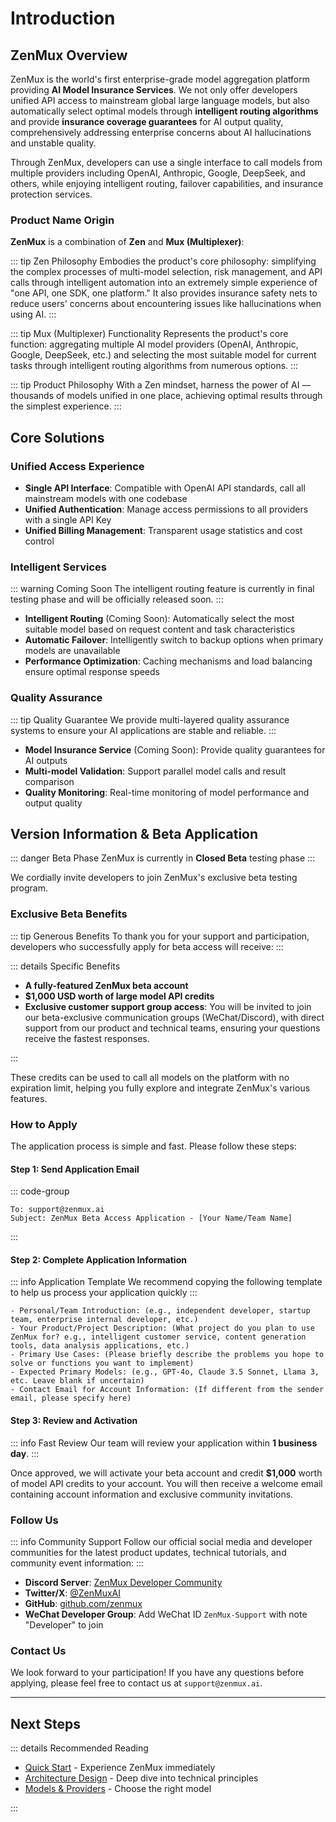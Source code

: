 # Introduction

## ZenMux Overview

ZenMux is the world's first enterprise-grade model aggregation platform providing **AI Model Insurance Services**. We not only offer developers unified API access to mainstream global large language models, but also automatically select optimal models through **intelligent routing algorithms** and provide **insurance coverage guarantees** for AI output quality, comprehensively addressing enterprise concerns about AI hallucinations and unstable quality.

Through ZenMux, developers can use a single interface to call models from multiple providers including OpenAI, Anthropic, Google, DeepSeek, and others, while enjoying intelligent routing, failover capabilities, and insurance protection services.

### Product Name Origin

**ZenMux** is a combination of **Zen** and **Mux (Multiplexer)**:

::: tip Zen Philosophy
Embodies the product's core philosophy: simplifying the complex processes of multi-model selection, risk management, and API calls through intelligent automation into an extremely simple experience of "one API, one SDK, one platform." It also provides insurance safety nets to reduce users' concerns about encountering issues like hallucinations when using AI.
:::

::: tip Mux (Multiplexer) Functionality
Represents the product's core function: aggregating multiple AI model providers (OpenAI, Anthropic, Google, DeepSeek, etc.) and selecting the most suitable model for current tasks through intelligent routing algorithms from numerous options.
:::

::: tip Product Philosophy
With a Zen mindset, harness the power of AI — thousands of models unified in one place, achieving optimal results through the simplest experience.
:::

## Core Solutions

### Unified Access Experience

- **Single API Interface**: Compatible with OpenAI API standards, call all mainstream models with one codebase
- **Unified Authentication**: Manage access permissions to all providers with a single API Key
- **Unified Billing Management**: Transparent usage statistics and cost control

### Intelligent Services

::: warning Coming Soon
The intelligent routing feature is currently in final testing phase and will be officially released soon.
:::

- **Intelligent Routing** (Coming Soon): Automatically select the most suitable model based on request content and task characteristics
- **Automatic Failover**: Intelligently switch to backup options when primary models are unavailable
- **Performance Optimization**: Caching mechanisms and load balancing ensure optimal response speeds

### Quality Assurance

::: tip Quality Guarantee
We provide multi-layered quality assurance systems to ensure your AI applications are stable and reliable.
:::

- **Model Insurance Service** (Coming Soon): Provide quality guarantees for AI outputs
- **Multi-model Validation**: Support parallel model calls and result comparison
- **Quality Monitoring**: Real-time monitoring of model performance and output quality

## Version Information & Beta Application

::: danger Beta Phase
ZenMux is currently in **Closed Beta** testing phase
:::

We cordially invite developers to join ZenMux's exclusive beta testing program.

### Exclusive Beta Benefits

::: tip Generous Benefits
To thank you for your support and participation, developers who successfully apply for beta access will receive:
:::

::: details Specific Benefits

- **A fully-featured ZenMux beta account**
- **$1,000 USD worth of large model API credits**
- **Exclusive customer support group access**: You will be invited to join our beta-exclusive communication groups (WeChat/Discord), with direct support from our product and technical teams, ensuring your questions receive the fastest responses.

:::

These credits can be used to call all models on the platform with no expiration limit, helping you fully explore and integrate ZenMux's various features.

### How to Apply

The application process is simple and fast. Please follow these steps:

#### Step 1: Send Application Email

::: code-group

```text [Email Information]
To: support@zenmux.ai
Subject: ZenMux Beta Access Application - [Your Name/Team Name]
```

:::

#### Step 2: Complete Application Information

::: info Application Template
We recommend copying the following template to help us process your application quickly
:::

```text
- Personal/Team Introduction: (e.g., independent developer, startup team, enterprise internal developer, etc.)
- Your Product/Project Description: (What project do you plan to use ZenMux for? e.g., intelligent customer service, content generation tools, data analysis applications, etc.)
- Primary Use Cases: (Please briefly describe the problems you hope to solve or functions you want to implement)
- Expected Primary Models: (e.g., GPT-4o, Claude 3.5 Sonnet, Llama 3, etc. Leave blank if uncertain)
- Contact Email for Account Information: (If different from the sender email, please specify here)
```

#### Step 3: Review and Activation

::: info Fast Review
Our team will review your application within **1 business day**.
:::

Once approved, we will activate your beta account and credit **$1,000** worth of model API credits to your account. You will then receive a welcome email containing account information and exclusive community invitations.

### Follow Us

::: info Community Support
Follow our official social media and developer communities for the latest product updates, technical tutorials, and community event information:
:::

- **Discord Server**: [ZenMux Developer Community](https://discord.gg/zenmux)
- **Twitter/X**: [@ZenMuxAI](https://twitter.com/ZenMuxAI)
- **GitHub**: [github.com/zenmux](https://github.com/zenmux)
- **WeChat Developer Group**: Add WeChat ID `ZenMux-Support` with note "Developer" to join

### Contact Us

We look forward to your participation! If you have any questions before applying, please feel free to contact us at `support@zenmux.ai`.

---

## Next Steps

::: details Recommended Reading

- [Quick Start](https://docs.zenmux.ai/zh/guide/quickstart.html) - Experience ZenMux immediately
- [Architecture Design](https://docs.zenmux.ai/zh/guide/architecture.html) - Deep dive into technical principles
- [Models & Providers](https://docs.zenmux.ai/zh/guide/models-providers.html) - Choose the right model

:::